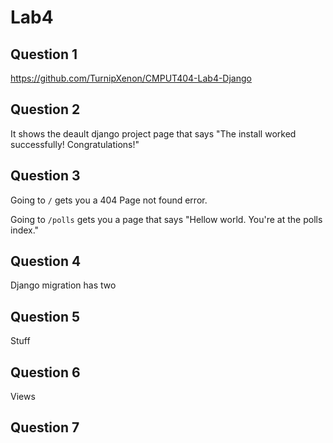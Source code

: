 # Lab4

## Question 1

https://github.com/TurnipXenon/CMPUT404-Lab4-Django

## Question 2

It shows the deault django project page that says "The install worked
successfully! Congratulations!"

## Question 3

Going to `/` gets you a 404 Page not found error.

Going to `/polls` gets you a page that says "Hellow world. You're at the polls index."

## Question 4

Django migration has two 

## Question 5

Stuff

## Question 6

Views

## Question 7


